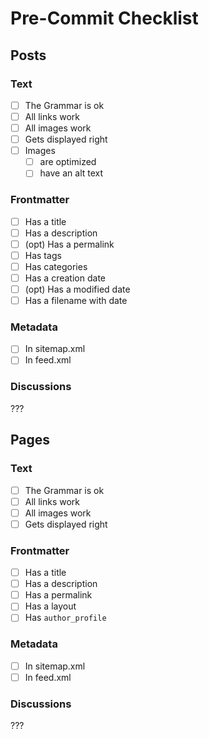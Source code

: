 # Pre-Commit Checklist

## Posts

### Text

- [ ] The Grammar is ok
- [ ] All links work
- [ ] All images work
- [ ] Gets displayed right
- [ ] Images
  - [ ] are optimized
  - [ ] have an alt text

### Frontmatter

- [ ] Has a title
- [ ] Has a description
- [ ] (opt) Has a permalink
- [ ] Has tags
- [ ] Has categories
- [ ] Has a creation date
- [ ] (opt) Has a modified date
- [ ] Has a filename with date

### Metadata

- [ ] In sitemap.xml
- [ ] In feed.xml

### Discussions

???

## Pages

### Text

- [ ] The Grammar is ok
- [ ] All links work
- [ ] All images work
- [ ] Gets displayed right

### Frontmatter

- [ ] Has a title
- [ ] Has a description
- [ ] Has a permalink
- [ ] Has a layout
- [ ] Has `author_profile`

### Metadata

- [ ] In sitemap.xml
- [ ] In feed.xml

### Discussions

???
